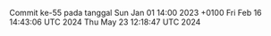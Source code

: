 Commit ke-55 pada tanggal Sun Jan 01 14:00 2023 +0100
Fri Feb 16 14:43:06 UTC 2024
Thu May 23 12:18:47 UTC 2024
